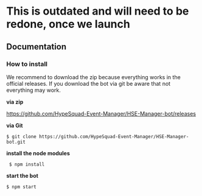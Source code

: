 <h1> This is outdated and will need to be redone, once we launch </h1>

<h2>Documentation</h2>
<h3>How to install</h3>
We recommend to download the zip because everything works in the official releases.
If you download the bot via git be aware that not everything may work.
<br>

**via zip**

https://github.com/HypeSquad-Event-Manager/HSE-Manager-bot/releases

**via Git**

`$ git clone https://github.com/HypeSquad-Event-Manager/HSE-Manager-bot.git`

**install the node modules**

` $ npm install`

**start the bot** 

`$ npm start`
